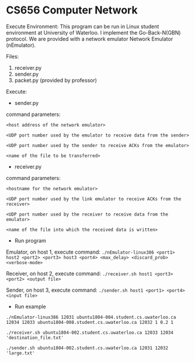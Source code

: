 # CS656 Computer Network 

Execute Environment:
This program can be run in Linux student environment at University of Waterloo. I implement the Go-Back-N(GBN) protocol. We are provided with a network emulator Network Emulator (nEmulator).

Files:
1. receiver.py
2. sender.py
3. packet.py (provided by professor)

Execute:
* sender.py

command parameters:

```<host address of the network emulator>```

```<UDP port number used by the emulator to receive data from the sender>```

```<UDP port number used by the sender to receive ACKs from the emulator>```

```<name of the file to be transferred>```
* receiver.py

command parameters:

```<hostname for the network emulator>``` 

```<UDP port number used by the link emulator to receive ACKs from the receiver>```

```<UDP port number used by the receiver to receive data from the emulator>```

```<name of the file into which the received data is written>```
* Run program

Emulator, on host 1, execute command: ```./nEmulator-linux386 <port1> host2 <port2> <port3> host3 <port4> <max_delay> <discard_prob> <verbose-mode>```

Receiver, on host 2,  execute command: ```./receiver.sh host1 <port3> <port2> <output file>```

Sender, on host 3, execute command: ```./sender.sh host1 <port1> <port4> <input file>```

* Run example

```./nEmulator-linux386 12031 ubuntu1804-004.student.cs.uwaterloo.ca 12034 12033 ubuntu1804-008.student.cs.uwaterloo.ca 12032 1 0.2 1```

```./receiver.sh ubuntu1804-002.student.cs.uwaterloo.ca 12033 12034 'destination_file.txt'```

```./sender.sh ubuntu1804-002.student.cs.uwaterloo.ca 12031 12032 'large.txt'```